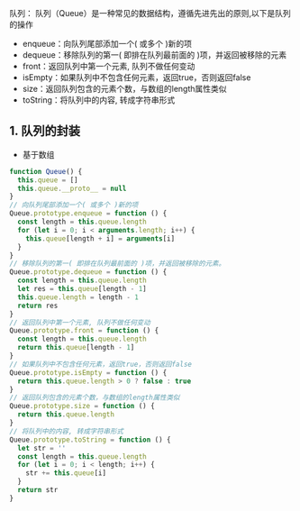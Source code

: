 

队列： 队列（Queue）是一种常见的数据结构，遵循先进先出的原则,以下是队列的操作
- enqueue：向队列尾部添加一个( 或多个 )新的项
- dequeue：移除队列的第一( 即排在队列最前面的 )项，并返回被移除的元素
- front：返回队列中第一个元素, 队列不做任何变动
- isEmpty：如果队列中不包含任何元素，返回true，否则返回false
- size：返回队列包含的元素个数，与数组的length属性类似
- toString：将队列中的内容, 转成字符串形式

## 1. 队列的封装
- 基于数组
```js
function Queue() {
  this.queue = []
  this.queue.__proto__ = null
}
// 向队列尾部添加一个( 或多个 )新的项
Queue.prototype.enqueue = function () {
  const length = this.queue.length
  for (let i = 0; i < arguments.length; i++) {
    this.queue[length + i] = arguments[i]
  }
}
// 移除队列的第一( 即排在队列最前面的 )项，并返回被移除的元素。
Queue.prototype.dequeue = function () {
  const length = this.queue.length
  let res = this.queue[length - 1]
  this.queue.length = length - 1
  return res
}
// 返回队列中第一个元素, 队列不做任何变动
Queue.prototype.front = function () {
  const length = this.queue.length
  return this.queue[length - 1]
}
// 如果队列中不包含任何元素，返回true，否则返回false
Queue.prototype.isEmpty = function () {
  return this.queue.length > 0 ? false : true
}
// 返回队列包含的元素个数，与数组的length属性类似
Queue.prototype.size = function () {
  return this.queue.length
}
// 将队列中的内容, 转成字符串形式
Queue.prototype.toString = function () {
  let str = ''
  const length = this.queue.length
  for (let i = 0; i < length; i++) {
    str += this.queue[i]
  }
  return str
}
```